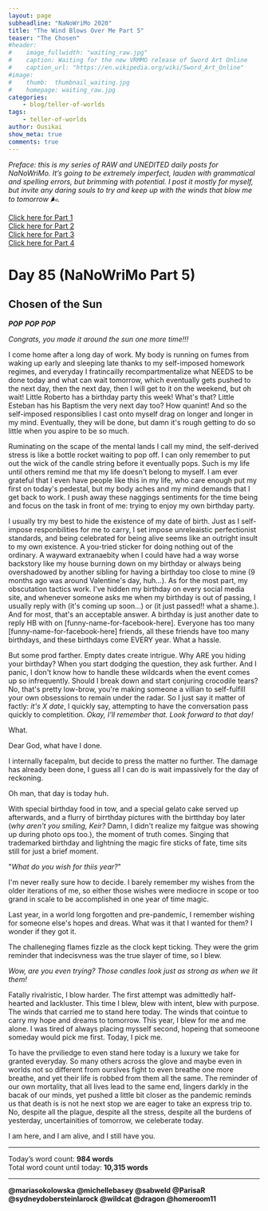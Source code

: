 ```yaml
---
layout: page
subheadline: "NaNoWriMo 2020"
title: "The Wind Blows Over Me Part 5"
teaser: "The Chosen"
#header:
#    image_fullwidth: "waiting_raw.jpg"
#    caption: Waiting for the new VRMMO release of Sword Art Online
#    caption_url: "https://en.wikipedia.org/wiki/Sword_Art_Online"
#image:
#    thumb:  thumbnail_waiting.jpg
#    homepage: waiting_raw.jpg
categories:
    - blog/teller-of-worlds
tags:   
    - teller-of-worlds
author: Ousikai
show_meta: true
comments: true
---
```

*Preface: this is my series of RAW and UNEDITED daily posts for NaNoWriMo. It’s going to be extremely imperfect, lauden with grammatical and spelling errors, but brimming with potential. I post it mostly for myself, but invite any daring souls to try and keep up with the winds that blow me to tomorrow :wind_face:.*

[Click here for Part 1]({{site.baseurl}}/blog/teller-of-worlds/the-wind-blows-over-me-part-1) <br/>
[Click here for Part 2]({{site.baseurl}}/blog/teller-of-worlds/the-wind-blows-over-me-part-2) <br/>
[Click here for Part 3]({{site.baseurl}}/blog/teller-of-worlds/the-wind-blows-over-me-part-3) <br/>
[Click here for Part 4]({{site.baseurl}}/blog/teller-of-worlds/the-wind-blows-over-me-part-4) <br/>

# Day 85 (NaNoWriMo Part 5)     
## Chosen of the Sun

***POP***
***POP***
***POP***

*Congrats, you made it around the sun one more time!!!*

I come home after a long day of work. My body is running on fumes from waking up early and sleeping late thanks to my self-imposed homework regimes, and everyday I fratincailly recompartmentalize what NEEDS to be done today and what can wait tomorrow, which eventually gets pushed to the next day, then the next day, then I will get to it on the weekend, but oh wait! Little Roberto has a birthday party this week! What's that? Little Esteban has his Baptism the very next day too? How quanint! And so the self-imposed responsiblies I cast onto myself drag on longer and longer in my mind. Eventually, they will be done, but damn it's rough getting to do so little when you aspire to be so much.

Ruminating on the scape of the mental lands I call my mind, the self-derived stress is like a bottle rocket waiting to pop off. I can only remember to put out the wick of the candle string before it eventually pops. Such is my life until others remind me that my life doesn't belong to myself. I am ever grateful that I even have people like this in my life, who care enough put my first on today's pedestal, but my body aches and my mind demands that I get back to work. I push away these naggings sentiments for the time being and focus on the task in front of me: trying to enjoy my own birthday party. 

I usually try my best to hide the existence of my date of birth. Just as I self-impose responbilities for me to carry, I set impose  unreleaistic perfectionist standards, and being celebrated for being alive seems like an outright insult to my own existence. A you-tried sticker for doing nothing out of the ordinary. A wayward extranaebity when I could have had a way worse backstory like my house burning down on my birthday or always being overshadowed by another sibling for having a birthday too close to mine (9 months ago was around Valentine's day, huh...). As for the most part, my obscutation tactics work. I've hidden my birthday on every social media site, and whenever someone asks me when my birthday is out of passing, I usually reply with (it's coming up soon...) or (it just passed!! what a shame.). And for most, that's an acceptable answer. A birthday is just another date to reply HB with on [funny-name-for-facebook-here]. Everyone has too many [funny-name-for-facebook-here] friends, all these friends have too many birthdays, and these birthdays come EVERY year. What a hassle.

But some prod farther. Empty dates create intrigue. Why ARE you hiding your birthday? When you start dodging the question, they ask further. And I panic, I don't know how to handle these wildcards when the event comes up so infrequently. Should I break down and start conjuring crocodile tears? No, that's pretty low-brow, you're making someone a villian to self-fulfill your own obsessions to remain under the radar. So I just say it matter of factly: *it's X date*, I quickly say, attempting to have the conversation pass quickly to completition. *Okay, I'll remember that. Look forward to that day!*

What.

Dear God, what have I done.

I internally facepalm, but decide to press the matter no further. The damage has already been done, I guess all I can do is wait impassively for the day of reckoning. 

Oh man, that day is today huh. 

With special birthday food in tow, and a special gelato cake served up afterwards, and a flurry of birrthday pictures with the birtthday boy later (*why aren't you smiling, Keir?* Damn, I didn't realize my faitgue was showing up during photo ops too.), the moment of truth comes. Singing that trademarked birthday and lightning the magic fire sticks of fate, time sits still for just a brief moment. 

"*What do you wish for thiis year?*"

I'm never really sure how to decide. I barely remember my wishes from the older iterations of me, so either those wishes were mediocre in scope or too grand in scale to be accomplished in one year of time magic. 

Last year, in a world long forgotten and pre-pandemic, I remember wishing for someone else's hopes and dreas. What was it that I wanted for them? I wonder if they got it. 

The challeneging flames fizzle as the clock kept ticking. They were the grim reminder that indecisvness was the true slayer of time, so I blew.

*Wow, are you even trying? Those candles look just as strong as when we lit them!*

Fatally rivalristic, I blow harder. The first attempt was admittedly half-hearted and lackluster. This time I blew, blew with intent, blew with purpose. The winds that carried me to stand here today. The winds that cointue to carry my hope and dreams to tomorrow. This year, I blew for me and me alone. I was tired of always placing mysself second, hopeing that someoone someday would pick me first. Today, I pick me.

To have the prviliedge to even stand here today is a luxury we take for granted everyday. So many others across the glove and maybe even in worlds not so different from ourslves fight to even breathe one more breathe, and yet their life is robbed from them all the same. The reminder of our own mortality, that all lives lead to the same end, lingers darkly in the bacak of our minds, yet pushed a little bit closer as the pandemic reminds us that death is is not he next stop we are eager to take an express trip to. No, despite all the plague, despite all the stress, despite all the burdens of yesterday, uncertainities of tomorrow, we celeberate today.

I am here, and I am alive, and I still have you. 

---

Today’s word count: **984 words** <br/>
Total word count until today: **10,315 words** <br/>

-----

**@mariasokolowska @michellebasey @sabweld @ParisaR @sydneydobersteinlarock @wildcat @dragon @homeroom11**